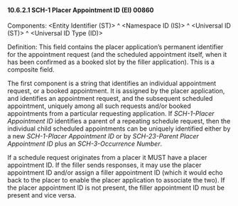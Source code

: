 #### 10.6.2.1 SCH-1 Placer Appointment ID (EI) 00860

Components: &lt;Entity Identifier (ST)> ^ &lt;Namespace ID (IS)> ^ &lt;Universal ID (ST)> ^ &lt;Universal ID Type (ID)>

Definition: This field contains the placer application’s permanent identifier for the appointment request (and the scheduled appointment itself, when it has been confirmed as a booked slot by the filler application). This is a composite field.

The first component is a string that identifies an individual appointment request, or a booked appointment. It is assigned by the placer application, and identifies an appointment request, and the subsequent scheduled appointment, uniquely among all such requests and/or booked appointments from a particular requesting application. If _SCH-1-Placer Appointment ID_ identifies a parent of a repeating schedule request, then the individual child scheduled appointments can be uniquely identified either by a new _SCH-1-Placer Appointment ID_ or by _SCH-23-Parent Placer Appointment ID_ plus an _SCH-3-Occurrence Number_.

If a schedule request originates from a placer it MUST have a placer appointment ID. If the filler sends responses, it may use the placer appointment ID and/or assign a filler appointment ID (which it would echo back to the placer to enable the placer application to associate the two). If the placer appointment ID is not present, the filler appointment ID must be present and vice versa.
